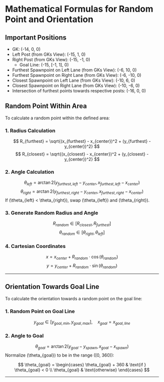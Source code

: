 # Mathematical Formulas for Random Point and Orientation

## Important Positions
- GK: (-14, 0, 0)
- Left Post (from GKs View): (-15, 1, 0)
- Right Post (from GKs View): (-15, -1, 0)
	- Goal Line: (-15, [-1, 1], 0)
- Furthest Spawnpoint on Left Lane (from GKs View): (-6, 10, 0)
- Furthest Spawnpoint on Right Lane (from GKs View): (-6, -10, 0)
- Closest Spawnpoint on Left Lane (from GKs View): (-10, 6, 0)
- Closest Spawnpoint on Right Lane (from GKs View): (-10, -6, 0)
- Intersection of furthest points towards respective posts: (-16, 0, 0)

## Random Point Within Area

To calculate a random point within the defined area:

### 1. Radius Calculation

$$
R_{furthest} = \sqrt{(x_{furthest} - x_{center})^2 + (y_{furthest} - y_{center})^2}
$$
$$
R_{closest} = \sqrt{(x_{closest} - x_{center})^2 + (y_{closest} - y_{center})^2}
$$

### 2. Angle Calculation

$$
\theta_{left} = \arctan2(y_{furthest,left} - y_{center}, x_{furthest,left} - x_{center})
$$
$$
\theta_{right} = \arctan2(y_{furthest,right} - y_{center}, x_{furthest,right} - x_{center})
$$
If \(\theta_{left} < \theta_{right}\), swap \(\theta_{left}\) and \(\theta_{right}\).

### 3. Generate Random Radius and Angle

$$
R_{random} \in [R_{closest}, R_{furthest}]
$$
$$
\theta_{random} \in [\theta_{right}, \theta_{left}]
$$

### 4. Cartesian Coordinates

$$
x = x_{center} + R_{random} \cdot \cos(\theta_{random})
$$
$$
y = y_{center} + R_{random} \cdot \sin(\theta_{random})
$$

---

## Orientation Towards Goal Line

To calculate the orientation towards a random point on the goal line:

### 1. Random Point on Goal Line

$$
y_{goal} \in [y_{goal,min}, y_{goal,max}], \quad x_{goal} = x_{goal,line}
$$

### 2. Angle to Goal

$$
\theta_{goal} = \arctan2(y_{goal} - y_{spawn}, x_{goal} - x_{spawn})
$$
Normalize \(\theta_{goal}\) to be in the range \([0, 360)\):

$$
\theta_{goal} = \begin{cases} 
\theta_{goal} + 360 & \text{if } \theta_{goal} < 0 \\
\theta_{goal} & \text{otherwise} 
\end{cases}
$$

---